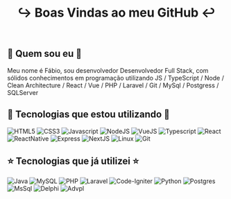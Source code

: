 <div align = "center">
 <h1>↪ Boas Vindas ao meu GitHub ↩</h1>
</div>
<br>

## 🤔 Quem sou eu 🤨
Meu nome é Fábio, sou desenvolvedor Desenvolvedor Full Stack, com sólidos conhecimentos em programação utilizando JS / TypeScript / Node / Clean Architecture / React / Vue / PHP / Laravel / Git / MySql / Postgress / SQLServer

## 🌟 Tecnologias que estou utilizando 🌟
![HTML5](https://img.shields.io/badge/HTML5-E34F26?style=for-the-badge&logo=html5&logoColor=white)
![CSS3](https://img.shields.io/badge/CSS3-1572B6?style=for-the-badge&logo=css3&logoColor=white)
![Javascript](https://img.shields.io/badge/JavaScript-323330?style=for-the-badge&logo=javascript&logoColor=F7DF1E)
![NodeJS](https://img.shields.io/badge/Node.js-43853D?style=for-the-badge&logo=node.js&logoColor=white)
![VueJS](https://img.shields.io/badge/Vue.js-35495E?style=for-the-badge&logo=vue.js&logoColor=4FC08D)
![Typescript](https://img.shields.io/badge/TypeScript-007ACC?style=for-the-badge&logo=typescript&logoColor=white)
![React](https://img.shields.io/badge/React-20232A?style=for-the-badge&logo=react&logoColor=61DAFB)
![ReactNative](https://img.shields.io/badge/React_Native-20232A?style=for-the-badge&logo=react&logoColor=61DAFB)
![Express](https://img.shields.io/badge/Express.js-000000?style=for-the-badge&logo=express&logoColor=white)
![NextJS](	https://img.shields.io/badge/next.js-000000?style=for-the-badge&logo=nextdotjs&logoColor=white)
![Linux](https://img.shields.io/badge/Linux-FCC644?style=for-the-badge&logo=linux&logoColor=black)
![Git](https://img.shields.io/badge/GIT-E44C30?style=for-the-badge&logo=git&logoColor=white)

## ⭐ Tecnologias que já utilizei ⭐
![Java](https://img.shields.io/badge/Java-ED8B00?style=for-the-badge&logo=java&logoColor=white)
![MySQL](https://img.shields.io/badge/MySQL-FFC500?style=for-the-badge&logo=mysql&logoColor=black)
![PHP](https://img.shields.io/badge/PHP-777BB4?style=for-the-badge&logo=php&logoColor=white)
![Laravel](https://img.shields.io/badge/Laravel-FF2D20?style=for-the-badge&logo=laravel&logoColor=white)
![Code-Igniter](https://img.shields.io/badge/CodeIgniter-%23EF4223.svg?style=for-the-badge&logo=codeIgniter&logoColor=white)
![Python](https://img.shields.io/badge/Python-3776AB?style=for-the-badge&logo=python&logoColor=white)
![Postgres](https://img.shields.io/badge/PostgreSQL-316192?style=for-the-badge&logo=postgresql&logoColor=white)
![MsSql](https://img.shields.io/badge/Microsoft%20SQL%20Sever-CC2927?style=for-the-badge&logo=microsoft%20sql%20server&logoColor=white)
![Delphi](https://img.shields.io/badge/Delphi-B22222?style=for-the-badge&logo=delphi&logoColor=white)
![Advpl](https://img.shields.io/badge/-Advpl-0077B5?style=for-the-badge)
